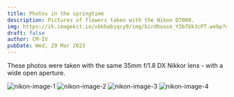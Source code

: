 ```yaml
---
title: Photos in the springtime
description: Pictures of flowers taken with the Nikon D7000.
img: https://ik.imagekit.io/xbkhabiqcy9/img/birdhouse_Y3b7bk3cPT.webp?updatedAt=1680105048869
draft: false
author: CM-IV
pubDate: Wed, 29 Mar 2023
---
```

These photos were taken with the same 35mm f/1.8 DX Nikkor lens - with a wide open aperture.

<img class="image" alt="nikon-image-1"  src="https://ik.imagekit.io/xbkhabiqcy9/img/leaf_xPemi4I6k.webp?updatedAt=1680105048710" width={860} height={392} />

<img class="image" alt="nikon-image-2"  src="https://ik.imagekit.io/xbkhabiqcy9/img/flowers4_Ioxgptda6J.webp?updatedAt=1680105048803" width={860} height={392} />

<img class="image" alt="nikon-image-3"  src="https://ik.imagekit.io/xbkhabiqcy9/img/zoey1_RUcj2gGvh.webp?updatedAt=1680105049181" width={860} height={392} />

<img class="image" alt="nikon-image-4"  src="https://ik.imagekit.io/xbkhabiqcy9/img/pabs3_VAv2E0N1Z.webp?updatedAt=1680105665854" width={860} height={392} />
